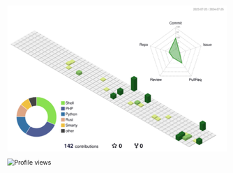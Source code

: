 [//]: # (![Hello there]&#40;./hello_there.gif&#41;)

![3D Contributions](./profile-3d-contrib/profile-green-animate.svg)

<p align="left">
  <img src="https://komarev.com/ghpvc/?username=aleksander124&label=Profile%20views&color=0e75b6&style=flat" alt="Profile views" />
</p>